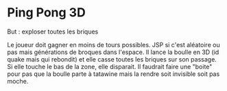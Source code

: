# Ping Pong 3D

But : exploser toutes les briques

Le joueur doit gagner en moins de tours possibles.
JSP si c'est aléatoire ou pas mais générations de broques dans l'espace. Il lance la boulle en 3D (id quake mais qui rebondit) et elle casse toutes les briques sur son passage. 
Si elle touche le bas de la zone, elle disparait. Il faudrait faire une "boite" pour pas que la boulle parte à tatawine mais la rendre soit invisible soit pas moche.

